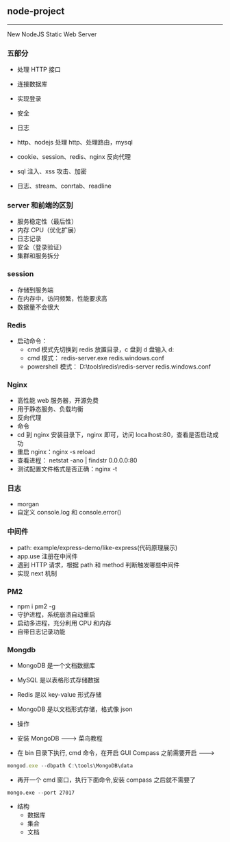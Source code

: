 ## node-project

---

New NodeJS Static Web Server

### 五部分

- 处理 HTTP 接口
- 连接数据库
- 实现登录
- 安全
- 日志

- http、nodejs 处理 http、处理路由，mysql
- cookie、session、redis、nginx 反向代理
- sql 注入、xss 攻击、加密
- 日志、stream、conrtab、readline

### server 和前端的区别

- 服务稳定性（最后性）
- 内存 CPU（优化扩展）
- 日志记录
- 安全（登录验证）
- 集群和服务拆分

### session

- 存储到服务端
- 在内存中，访问频繁，性能要求高
- 数据量不会很大

### Redis

- 启动命令：
  - cmd 模式先切换到 redis 放置目录，c 盘到 d 盘输入 d:
  - cmd 模式： redis-server.exe redis.windows.conf
  - powershell 模式： D:\tools\redis\redis-server redis.windows.conf

### Nginx

- 高性能 web 服务器，开源免费
- 用于静态服务、负载均衡
- 反向代理
- 命令
- cd 到 nginx 安装目录下，nginx 即可，访问 localhost:80，查看是否启动成功
- 重启 nginx：nginx -s reload
- 查看进程： netstat -ano | findstr 0.0.0.0:80
- 测试配置文件格式是否正确：nginx -t

### 日志

- morgan
- 自定义 console.log 和 console.error()

### 中间件

- path: example/express-demo/like-express(代码原理展示)
- app.use 注册在中间件
- 遇到 HTTP 请求，根据 path 和 method 判断触发哪些中间件
- 实现 next 机制

### PM2

- npm i pm2 -g
- 守护进程，系统崩溃自动重启
- 启动多进程，充分利用 CPU 和内存
- 自带日志记录功能

### Mongdb

- MongoDB 是一个文档数据库
- MySQL 是以表格形式存储数据
- Redis 是以 key-value 形式存储
- MongoDB 是以文档形式存储，格式像 json

- 操作
- 安装 MongoDB ---> 菜鸟教程
- 在 bin 目录下执行, cmd 命令，在开启 GUI Compass 之前需要开启 --->

```javascript
mongod.exe --dbpath C:\tools\MongoDB\data
```

- 再开一个 cmd 窗口，执行下面命令,安装 compass 之后就不需要了

```
mongo.exe --port 27017
```

- 结构
  - 数据库
  - 集合
  - 文档
